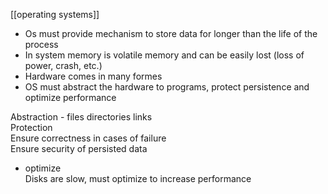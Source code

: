 [[operating systems]]

- Os must provide mechanism to store data for longer than the life of the process
- In system memory is volatile memory and can be easily lost (loss of power, crash, etc.)
- Hardware comes in many formes
- OS must abstract the hardware to programs, protect persistence and optimize performance

Abstraction - files directories links  
Protection  
Ensure correctness in cases of failure  
Ensure security of persisted data

- optimize  
    Disks are slow, must optimize to increase performance